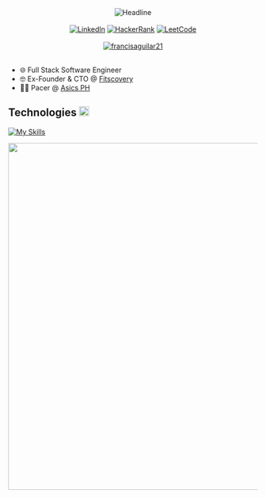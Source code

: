 <div>
  <div align=center>
    <img src="https://readme-typing-svg.herokuapp.com?font=Helvetica&size=25&color=FFFFFF&duration=2500&pause=500&size=32&center=true&vCenter=true&width=600&height=50&lines=I'm+Francis+Aguilar;I'm+an+Entrepreneur;A+Fullstack+Software+Engineer;and+a+Tech+Geek" alt="Headline"/>
  </div>
  <br>
  <div align=center>
    <a href="https://www.linkedin.com/in/francisaguilar21/"><img src="https://img.shields.io/badge/linkedin-%230077B5.svg?style=for-the-badge&logo=linkedin&logoColor=white" alt="LinkedIn"/></a>
    <a href="https://www.hackerrank.com/profile/francis_aguilar1"><img src="https://img.shields.io/badge/-Hackerrank-2EC866?style=for-the-badge&logo=HackerRank&logoColor=white" alt="HackerRank"></a>
    <a href="https://leetcode.com/francisaguilar21"><img src="https://img.shields.io/badge/LeetCode-000000?style=for-the-badge&logo=LeetCode&logoColor=#d16c06" alt="LeetCode"></a>
  </div>
  <br>
  <div align=center>
    <a href="https://github.com/francisaguilar21">
      <img src="https://komarev.com/ghpvc/?username=francisaguilar21&label=Profile%20Views&color=0e75b6&style=flat" alt="francisaguilar21"/>
    </a>
  </div>
  <div align=left>
      <br>
      <ul>
          <li>🌐 Full Stack Software Engineer </li>
          <li>🤓 Ex-Founder & CTO @ <a href="https://fitscovery.com">Fitscovery</a></li>
          <li>🏃‍♂️ Pacer @ <a href="https://www.asics.com/ph/en-ph/mk/running-club">Asics PH</a></li>
      </ul>
  </div>
  <div alighn=left>
    <h2>Technologies <img src="https://media2.giphy.com/media/QssGEmpkyEOhBCb7e1/giphy.gif?cid=ecf05e47a0n3gi1bfqntqmob8g9aid1oyj2wr3ds3mg700bl&rid=giphy.gif" width=20px></h2>  

  </div>
</div>

[![My Skills](https://skillicons.dev/icons?i=azure,aws,gcp,firebase,vercel,mysql,git,github,cs,dotnet,angular,nestjs,nodejs,react,nextjs,discord,postman,visualstudio,vscode,ts,js,html,css,bootstrap,postman)](https://skillicons.dev)

<a href="https://github.com/devxb/gitanimals">
  <img
    src="https://render.gitanimals.org/farms/francisaguilar21"
    width="1000"
    height="700"
  />
</a>
